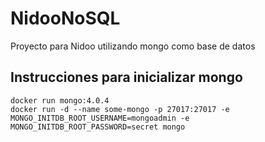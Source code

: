 # NidooNoSQL
Proyecto para Nidoo utilizando mongo como base de datos

## Instrucciones para inicializar mongo
```
docker run mongo:4.0.4
docker run -d --name some-mongo -p 27017:27017 -e MONGO_INITDB_ROOT_USERNAME=mongoadmin -e MONGO_INITDB_ROOT_PASSWORD=secret mongo
```
